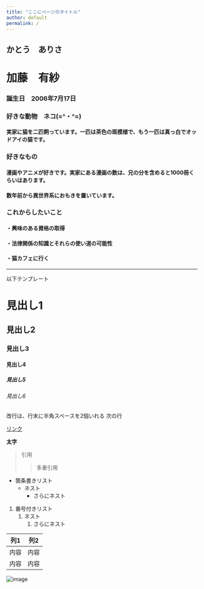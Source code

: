 ```yaml
---
title: "ここにページのタイトル"
author: default
permalink: /
---
```

## かとう　ありさ
# 加藤　有紗

### 誕生日　2006年7月17日  


### 好きな動物　ネコ(=^・^=)
#### 実家に猫を二匹飼っています。一匹は茶色の斑模様で、もう一匹は真っ白でオッドアイの猫です。  


### 好きなもの
#### 漫画やアニメが好きです。実家にある漫画の数は、兄の分を含めると1000冊くらいはあります。
#### 数年前から異世界系におもきを置いています。  


### これからしたいこと
#### ・興味のある資格の取得
#### ・法律関係の知識とそれらの使い道の可能性
#### ・猫カフェに行く


---

以下テンプレート

# 見出し1
## 見出し2
### 見出し3
#### 見出し4
##### 見出し5
###### 見出し6

改行は、行末に半角スペースを2個いれる
次の行

[リンク](https://www.google.co.jp/)

**太字**

> 引用
>> 多重引用


- 箇条書きリスト
  - ネスト
    - さらにネスト


1. 番号付きリスト
   1. ネスト
      1. さらにネスト


| 列1  | 列2  |
|-----|-----|
| 内容  | 内容  |
| 内容  | 内容  |

![image](/GHPages_WebSite/assets/images/logo-150.png)
